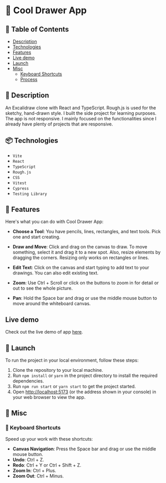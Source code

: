 # 🎨 **Cool Drawer App**

## 📃 Table of Contents

- [Description](#description)
- [Technologies](#technologies)
- [Features](#features)
- [Live demo](#live-demo)
- [Launch](#launch)
- [Misc](#misc)
  - [Keyboard Shortcuts](#keyboard-shortcuts)
  - [Process](#process)

## 📝 Description

An Excalidraw clone with React and TypeScript. Rough.js is used for the sketchy, hand-drawn style. I built the side project for learning purposes. The app is not responsive. I mainly focused on the functionalities since I already have plenty of projects that are responsive.

## 📦 Technologies

- `Vite`
- `React`
- `TypeScript`
- `Rough.js`
- `CSS`
- `Vitest`
- `Cypress`
- `Testing Library`

## 🦄 Features

Here's what you can do with Cool Drawer App:

- **Choose a Tool**: You have pencils, lines, rectangles, and text tools. Pick one and start creating.

- **Draw and Move**: Click and drag on the canvas to draw. To move something, select it and drag it to a new spot. Also, resize elements by dragging the corners. Resizing only works on rectangles or lines.

- **Edit Text**: Click on the canvas and start typing to add text to your drawings. You can also edit existing text.

- **Zoom**: Use Ctrl + Scroll or click on the buttons to zoom in for detail or out to see the whole picture.

- **Pan**: Hold the Space bar and drag or use the middle mouse button to move around the whiteboard canvas.

## Live demo

Check out the live demo of app [here](https://cool-drawer-app.vercel.app/).

## 🚀 Launch

To run the project in your local environment, follow these steps:

1. Clone the repository to your local machine.
2. Run `npm install` or `yarn` in the project directory to install the required dependencies.
3. Run `npm run start` or `yarn start` to get the project started.
4. Open [http://localhost:5173](http://localhost:5173) (or the address shown in your console) in your web browser to view the app.

## 👾 Misc

### 🎹 Keyboard Shortcuts

Speed up your work with these shortcuts:

- **Canvas Navigation**: Press the Space bar and drag or use the middle mouse button.
- **Undo**: Ctrl + Z.
- **Redo**: Ctrl + Y or Ctrl + Shift + Z.
- **Zoom In**: Ctrl + Plus.
- **Zoom Out**: Ctrl + Minus.
